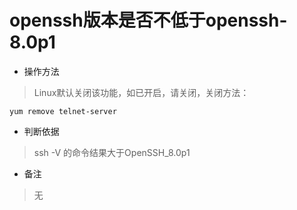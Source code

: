 # openssh版本是否不低于openssh-8.0p1

- 操作方法
> Linux默认关闭该功能，如已开启，请关闭，关闭方法：
```
yum remove telnet-server 
```

- 判断依据
> ssh -V 的命令结果大于OpenSSH_8.0p1

- 备注
> 无